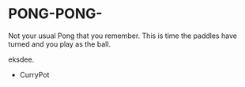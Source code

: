 # PONG-PONG-
Not your usual Pong that you remember.
This is time the paddles have turned and you play as the ball. 

eksdee.


  - CurryPot
